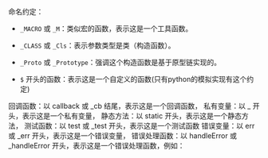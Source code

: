 命名约定：

- `_MACRO` 或 `_M`：类似宏的函数，表示这是一个工具函数。
- `_CLASS` 或 `_Cls`：表示参数类型是类（构造函数）。
- `_Proto` 或 `_Prototype`：强调这个构造函数是基于原型链实现的。

- `$` 开头的函数：表示这是一个自定义的函数(只有python的模拟实现有这个约定)

回调函数：以 callback 或 _cb 结尾，表示这是一个回调函数，
私有变量：以 _ 开头，表示这是一个私有变量，
静态方法：以 static 开头，表示这是一个静态方法，
测试函数：以 test 或 \_test 开头，表示这是一个测试函数
错误变量：以 err 或 \_err 开头，表示这是一个错误变量，
错误处理函数：以 handleError 或 \_handleError 开头，表示这是一个错误处理函数，例如：
